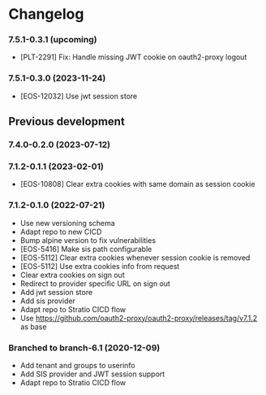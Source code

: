 # Changelog

### 7.5.1-0.3.1 (upcoming)

* [PLT-2291] Fix: Handle missing JWT cookie on oauth2-proxy logout

### 7.5.1-0.3.0 (2023-11-24)

* [EOS-12032] Use jwt session store

## Previous development

### 7.4.0-0.2.0 (2023-07-12)

### 7.1.2-0.1.1 (2023-02-01)

* [EOS-10808] Clear extra cookies with same domain as session cookie

### 7.1.2-0.1.0 (2022-07-21)

* Use new versioning schema
* Adapt repo to new CICD
* Bump alpine version to fix vulnerabilities
* [EOS-5416] Make sis path configurable
* [EOS-5112] Clear extra cookies whenever session cookie is removed
* [EOS-5112] Use extra cookies info from request
* Clear extra cookies on sign out
* Redirect to provider specific URL on sign out
* Add jwt session store
* Add sis provider
* Adapt repo to Stratio CICD flow
* Use https://github.com/oauth2-proxy/oauth2-proxy/releases/tag/v7.1.2 as base

### Branched to branch-6.1 (2020-12-09)

* Add tenant and groups to userinfo
* Add SIS provider and JWT session support
* Adapt repo to Stratio CICD flow 
